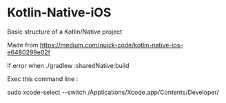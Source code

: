 # Kotlin-Native-iOS
Basic structure of a Kotlin/Native project


Made from https://medium.com/quick-code/kotlin-native-ios-e6480299e02f


If error when ./gradlew :sharedNative:build

Exec this command line :

sudo xcode-select --switch /Applications/Xcode.app/Contents/Developer/
